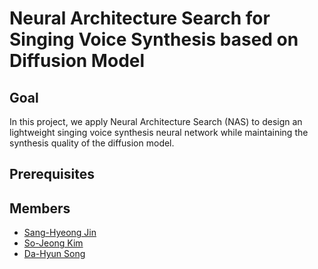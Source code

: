 # Neural Architecture Search for Singing Voice Synthesis based on Diffusion Model

## Goal
In this project, we apply Neural Architecture Search (NAS) to design an lightweight singing voice synthesis neural network while maintaining the synthesis quality of the diffusion model.

## Prerequisites


## Members
* [Sang-Hyeong Jin](https://github.com/feVeRin)
* [So-Jeong Kim](https://github.com/ssoojeong)
* [Da-Hyun Song](https://github.com/dahyunnss) 
